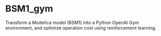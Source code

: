 # BSM1_gym
Transform a Modelica model (BSM1) into a Python OpenAI Gym environment, and optimize operation cost using reinforcement learning.
